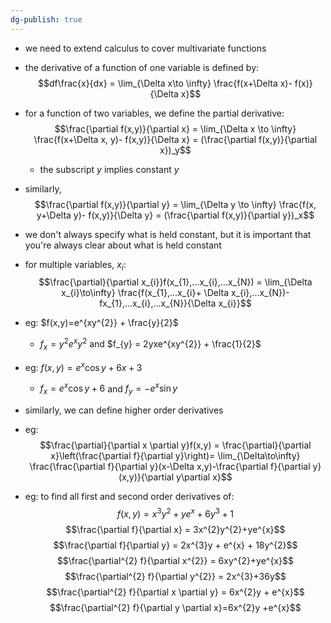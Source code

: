 ```yaml
---
dg-publish: true
---
```


- we need to extend calculus to cover multivariate functions
- the derivative of a function of one variable is defined by: 
$$df\frac{x}{dx} = \lim_{\Delta x\to \infty} \frac{f(x+\Delta x)- f(x)}{\Delta x}$$
- for a function of two variables, we define the partial derivative: 
$$\frac{\partial
f(x,y)}{\partial x} = \lim_{\Delta x \to \infty} \frac{f(x+\Delta x, y)- f(x,y)}{\Delta x} = (\frac{\partial f(x,y)}{\partial x})_y$$
	- the subscript $y$ implies constant $y$
- similarly, 
$$\frac{\partial
f(x,y)}{\partial y} = \lim_{\Delta y \to \infty} \frac{f(x, y+\Delta y)- f(x,y)}{\Delta y} = (\frac{\partial f(x,y)}{\partial y})_x$$
- we don't always specify what is held constant, but it is important that you're always clear about what is held constant
- for multiple variables, $x_i$: 
$$\frac{\partial}{\partial x_{i}}f(x_{1},...x_{i},...x_{N}) = \lim_{\Delta x_{i}\to\infty} \frac{f(x_{1},...x_{i}+ \Delta x_{i},...x_{N})-fx_{1},...x_{i},...x_{N}}{\Delta x_{i}}$$
- eg: $f(x,y)=e^{xy^{2}} + \frac{y}{2}$
	- $f_{x} = y^{2}e^xy^{2}$ and $f_{y} = 2yxe^{xy^{2}} + \frac{1}{2}$
- eg: $f(x,y) = e^{x}\cos y +6x +3$
	- $f_{x} = e^{x}\cos y +6$ and $f_{y} = -e^{x}\sin y$

- similarly, we can define higher order derivatives
- eg: 
$$\frac{\partial}{\partial x \partial y}f(x,y) = \frac{\partial}{\partial x}\left(\frac{\partial f}{\partial y}\right)= \lim_{\Delta\to\infty} \frac{\frac{\partial f}{\partial y}(x-\Delta x,y)-\frac{\partial f}{\partial y}(x,y)}{\partial y\partial x}$$

- eg: to find all first and second order derivatives of:
	$$f(x,y) = x^{3}y^{2}+ye^{x}+6y^{3}+1$$
	$$\frac{\partial f}{\partial x} = 3x^{2}y^{2}+ye^{x}$$
	$$\frac{\partial f}{\partial y} = 2x^{3}y + e^{x} + 18y^{2}$$
	$$\frac{\partial^{2} f}{\partial x^{2}} = 6xy^{2}+ye^{x}$$
	$$\frac{\partial^{2} f}{\partial y^{2}} = 2x^{3}+36y$$
	$$\frac{\partial^{2} f}{\partial x \partial y} = 6x^{2}y + e^{x}$$
	$$\frac{\partial^{2} f}{\partial y \partial x}=6x^{2}y +e^{x}$$